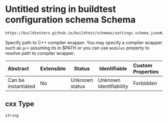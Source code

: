 # Untitled string in buildtest configuration schema Schema

```txt
https://buildtesters.github.io/buildtest/schemas/settings.schema.json#/definitions/clang/properties/cxx
```

Specify path to C++ compiler wrapper. You may specify a compiler wrapper such as `g++` assuming its in $PATH or you can use `modules` property to resolve path to compiler wrapper.


| Abstract            | Extensible | Status         | Identifiable            | Custom Properties | Additional Properties | Access Restrictions | Defined In                                                                   |
| :------------------ | ---------- | -------------- | ----------------------- | :---------------- | --------------------- | ------------------- | ---------------------------------------------------------------------------- |
| Can be instantiated | No         | Unknown status | Unknown identifiability | Forbidden         | Allowed               | none                | [settings.schema.json\*](../out/settings.schema.json "open original schema") |

## cxx Type

`string`
